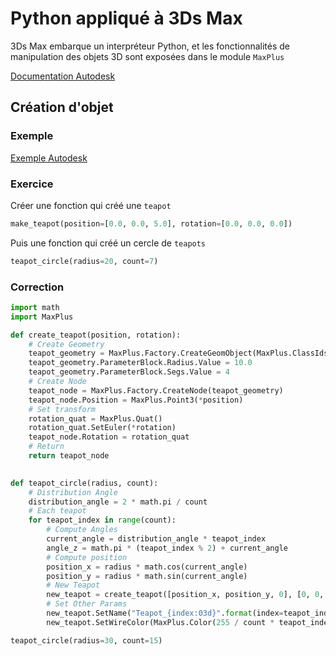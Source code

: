 # Python appliqué à 3Ds Max

3Ds Max embarque un interpréteur Python, et les fonctionnalités de manipulation des objets 3D sont exposées dans
le module `MaxPlus`

[Documentation Autodesk](http://docs.autodesk.com/3DSMAX/16/ENU/3ds-Max-Python-API-Documentation/index.html)

## Création d'objet

### Exemple

[Exemple Autodesk](http://docs.autodesk.com/3DSMAX/16/ENU/3ds-Max-Python-API-Documentation/index.html?url=files/GUID-1AC35645-91D7-4DBE-9714-681C8CC8700F.htm,topicNumber=d30e920)

### Exercice

Créer une fonction qui créé une `teapot`

```Python
make_teapot(position=[0.0, 0.0, 5.0], rotation=[0.0, 0.0, 0.0])
```

Puis une fonction qui créé un cercle de `teapots`

```Python
teapot_circle(radius=20, count=7)
```

### Correction

```Python
import math
import MaxPlus

def create_teapot(position, rotation):
	# Create Geometry
	teapot_geometry = MaxPlus.Factory.CreateGeomObject(MaxPlus.ClassIds.Teapot)
	teapot_geometry.ParameterBlock.Radius.Value = 10.0
	teapot_geometry.ParameterBlock.Segs.Value = 4
	# Create Node
	teapot_node = MaxPlus.Factory.CreateNode(teapot_geometry)
	teapot_node.Position = MaxPlus.Point3(*position)
	# Set transform
	rotation_quat = MaxPlus.Quat()
	rotation_quat.SetEuler(*rotation)
	teapot_node.Rotation = rotation_quat
	# Return
	return teapot_node
	

def teapot_circle(radius, count):
	# Distribution Angle
	distribution_angle = 2 * math.pi / count
	# Each teapot
	for teapot_index in range(count):
		# Compute Angles
		current_angle = distribution_angle * teapot_index
		angle_z = math.pi * (teapot_index % 2) + current_angle
		# Compute position
		position_x = radius * math.cos(current_angle)
		position_y = radius * math.sin(current_angle)
		# New Teapot
		new_teapot = create_teapot([position_x, position_y, 0], [0, 0, angle_z])
		# Set Other Params
		new_teapot.SetName("Teapot_{index:03d}".format(index=teapot_index))
		new_teapot.SetWireColor(MaxPlus.Color(255 / count * teapot_index))

teapot_circle(radius=30, count=15)
```
